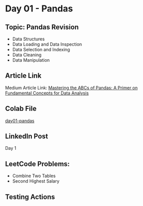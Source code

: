 # Day 01 - Pandas

## Topic: Pandas Revision
- Data Structures
- Data Loading and Data Inspection
- Data Selection and Indexing
- Data Cleaning
- Data Manipulation

## Article Link
Medium Article Link: [Mastering the ABCs of Pandas: A Primer on Fundamental Concepts for Data Analysis]()

## Colab File
[day01-pandas](https://colab.research.google.com/drive/1st31qTxabQ_k1iMI-efqybIdRZKuXWEA?usp=sharing)

## LinkedIn Post
Day 1

## LeetCode Problems:
- Combine Two Tables
- Second Highest Salary


## Testing Actions

